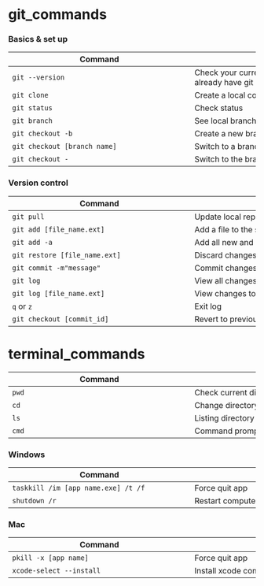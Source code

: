  # git_commands

<h3>Basics & set up</h3>

|&nbsp;&nbsp;&nbsp;&nbsp;&nbsp;&nbsp;&nbsp;&nbsp;&nbsp;&nbsp;&nbsp;&nbsp;&nbsp;&nbsp;&nbsp;&nbsp;&nbsp;&nbsp;&nbsp;&nbsp;&nbsp;&nbsp;&nbsp;&nbsp;&nbsp;&nbsp;&nbsp;&nbsp;&nbsp;&nbsp;&nbsp;&nbsp;Command&nbsp;&nbsp;&nbsp;&nbsp;&nbsp;&nbsp;&nbsp;&nbsp;&nbsp;&nbsp;&nbsp;&nbsp;&nbsp;&nbsp;&nbsp;&nbsp;&nbsp;&nbsp;&nbsp;&nbsp;&nbsp;&nbsp;&nbsp;&nbsp;&nbsp;&nbsp;&nbsp;&nbsp;&nbsp;&nbsp;&nbsp;&nbsp;|&nbsp;&nbsp;&nbsp;&nbsp;&nbsp;&nbsp;&nbsp;&nbsp;&nbsp;&nbsp;&nbsp;&nbsp;&nbsp;&nbsp;&nbsp;&nbsp;&nbsp;&nbsp;&nbsp;&nbsp;&nbsp;&nbsp;&nbsp;&nbsp;&nbsp;&nbsp;&nbsp;&nbsp;&nbsp;&nbsp;&nbsp;&nbsp;Description&nbsp;&nbsp;&nbsp;&nbsp;&nbsp;&nbsp;&nbsp;&nbsp;&nbsp;&nbsp;&nbsp;&nbsp;&nbsp;&nbsp;&nbsp;&nbsp;&nbsp;&nbsp;&nbsp;&nbsp;&nbsp;&nbsp;&nbsp;&nbsp;&nbsp;&nbsp;&nbsp;&nbsp;&nbsp;&nbsp;&nbsp;&nbsp;|
| ------------- | ------------- |
| <code>git --version</code>     | Check your current version of git (check if you already have git installed)  |
| <code>git clone</code>     | Create a local copy of a remote repository  |
| <code>git status</code>     | Check status  |
| <code>git branch</code>     | See local branches  |
| <code>git checkout -b</code> | Create a new branch and switch to it |
| <code>git checkout [branch name]</code> | Switch to a branch |
| <code>git checkout -</code> | Switch to the branch last checked out |

<h3>Version control</h3>

|&nbsp;&nbsp;&nbsp;&nbsp;&nbsp;&nbsp;&nbsp;&nbsp;&nbsp;&nbsp;&nbsp;&nbsp;&nbsp;&nbsp;&nbsp;&nbsp;&nbsp;&nbsp;&nbsp;&nbsp;&nbsp;&nbsp;&nbsp;&nbsp;&nbsp;&nbsp;&nbsp;&nbsp;&nbsp;&nbsp;&nbsp;&nbsp;Command&nbsp;&nbsp;&nbsp;&nbsp;&nbsp;&nbsp;&nbsp;&nbsp;&nbsp;&nbsp;&nbsp;&nbsp;&nbsp;&nbsp;&nbsp;&nbsp;&nbsp;&nbsp;&nbsp;&nbsp;&nbsp;&nbsp;&nbsp;&nbsp;&nbsp;&nbsp;&nbsp;&nbsp;&nbsp;&nbsp;&nbsp;&nbsp;|&nbsp;&nbsp;&nbsp;&nbsp;&nbsp;&nbsp;&nbsp;&nbsp;&nbsp;&nbsp;&nbsp;&nbsp;&nbsp;&nbsp;&nbsp;&nbsp;&nbsp;&nbsp;&nbsp;&nbsp;&nbsp;&nbsp;&nbsp;&nbsp;&nbsp;&nbsp;&nbsp;&nbsp;&nbsp;&nbsp;&nbsp;&nbsp;Description&nbsp;&nbsp;&nbsp;&nbsp;&nbsp;&nbsp;&nbsp;&nbsp;&nbsp;&nbsp;&nbsp;&nbsp;&nbsp;&nbsp;&nbsp;&nbsp;&nbsp;&nbsp;&nbsp;&nbsp;&nbsp;&nbsp;&nbsp;&nbsp;&nbsp;&nbsp;&nbsp;&nbsp;&nbsp;&nbsp;&nbsp;&nbsp;|
| ------------- | ------------- |
| <code>git pull</code> | Update local repository to the newest commit |
| <code>git add [file_name.ext]</code> | Add a file to the staging area |
| <code>git add -a</code> | Add all new and changed files to staging |
| <code>git restore [file_name.ext]</code>     | Discard changes and restore previous version  |
| <code>git commit -m"message"</code> | Commit changes |
| <code>git log</code> | View all changes in branch |
| <code>git log [file_name.ext]</code> | View changes to file |
| <code>q</code> or <code>z</code>| Exit log |
| <code>git checkout [commit_id]</code> | Revert to previous version |


# terminal_commands
|&nbsp;&nbsp;&nbsp;&nbsp;&nbsp;&nbsp;&nbsp;&nbsp;&nbsp;&nbsp;&nbsp;&nbsp;&nbsp;&nbsp;&nbsp;&nbsp;&nbsp;&nbsp;&nbsp;&nbsp;&nbsp;&nbsp;&nbsp;&nbsp;&nbsp;&nbsp;&nbsp;&nbsp;&nbsp;&nbsp;&nbsp;&nbsp;Command&nbsp;&nbsp;&nbsp;&nbsp;&nbsp;&nbsp;&nbsp;&nbsp;&nbsp;&nbsp;&nbsp;&nbsp;&nbsp;&nbsp;&nbsp;&nbsp;&nbsp;&nbsp;&nbsp;&nbsp;&nbsp;&nbsp;&nbsp;&nbsp;&nbsp;&nbsp;&nbsp;&nbsp;&nbsp;&nbsp;&nbsp;&nbsp;|&nbsp;&nbsp;&nbsp;&nbsp;&nbsp;&nbsp;&nbsp;&nbsp;&nbsp;&nbsp;&nbsp;&nbsp;&nbsp;&nbsp;&nbsp;&nbsp;&nbsp;&nbsp;&nbsp;&nbsp;&nbsp;&nbsp;&nbsp;&nbsp;&nbsp;&nbsp;&nbsp;&nbsp;&nbsp;&nbsp;&nbsp;&nbsp;Description&nbsp;&nbsp;&nbsp;&nbsp;&nbsp;&nbsp;&nbsp;&nbsp;&nbsp;&nbsp;&nbsp;&nbsp;&nbsp;&nbsp;&nbsp;&nbsp;&nbsp;&nbsp;&nbsp;&nbsp;&nbsp;&nbsp;&nbsp;&nbsp;&nbsp;&nbsp;&nbsp;&nbsp;&nbsp;&nbsp;&nbsp;&nbsp;|
| ------------- | ------------- |
| <code>pwd</code>    | Check current directory  |
| <code>cd</code>     | Change directory  |
| <code>ls</code>     | Listing directory (view contents)  |
| <code>cmd</code>     | Command prompt|


<h3>Windows</h3>

|&nbsp;&nbsp;&nbsp;&nbsp;&nbsp;&nbsp;&nbsp;&nbsp;&nbsp;&nbsp;&nbsp;&nbsp;&nbsp;&nbsp;&nbsp;&nbsp;&nbsp;&nbsp;&nbsp;&nbsp;&nbsp;&nbsp;&nbsp;&nbsp;&nbsp;&nbsp;&nbsp;&nbsp;&nbsp;&nbsp;&nbsp;&nbsp;Command&nbsp;&nbsp;&nbsp;&nbsp;&nbsp;&nbsp;&nbsp;&nbsp;&nbsp;&nbsp;&nbsp;&nbsp;&nbsp;&nbsp;&nbsp;&nbsp;&nbsp;&nbsp;&nbsp;&nbsp;&nbsp;&nbsp;&nbsp;&nbsp;&nbsp;&nbsp;&nbsp;&nbsp;&nbsp;&nbsp;&nbsp;&nbsp;|&nbsp;&nbsp;&nbsp;&nbsp;&nbsp;&nbsp;&nbsp;&nbsp;&nbsp;&nbsp;&nbsp;&nbsp;&nbsp;&nbsp;&nbsp;&nbsp;&nbsp;&nbsp;&nbsp;&nbsp;&nbsp;&nbsp;&nbsp;&nbsp;&nbsp;&nbsp;&nbsp;&nbsp;&nbsp;&nbsp;&nbsp;&nbsp;Description&nbsp;&nbsp;&nbsp;&nbsp;&nbsp;&nbsp;&nbsp;&nbsp;&nbsp;&nbsp;&nbsp;&nbsp;&nbsp;&nbsp;&nbsp;&nbsp;&nbsp;&nbsp;&nbsp;&nbsp;&nbsp;&nbsp;&nbsp;&nbsp;&nbsp;&nbsp;&nbsp;&nbsp;&nbsp;&nbsp;&nbsp;&nbsp;|
| ------------- | ------------- |
| <code>taskkill /im [app name.exe] /t /f</code>     | Force quit app|
| <code>shutdown /r</code>     | Restart computer|

<h3>Mac</h3>

|&nbsp;&nbsp;&nbsp;&nbsp;&nbsp;&nbsp;&nbsp;&nbsp;&nbsp;&nbsp;&nbsp;&nbsp;&nbsp;&nbsp;&nbsp;&nbsp;&nbsp;&nbsp;&nbsp;&nbsp;&nbsp;&nbsp;&nbsp;&nbsp;&nbsp;&nbsp;&nbsp;&nbsp;&nbsp;&nbsp;&nbsp;&nbsp;Command&nbsp;&nbsp;&nbsp;&nbsp;&nbsp;&nbsp;&nbsp;&nbsp;&nbsp;&nbsp;&nbsp;&nbsp;&nbsp;&nbsp;&nbsp;&nbsp;&nbsp;&nbsp;&nbsp;&nbsp;&nbsp;&nbsp;&nbsp;&nbsp;&nbsp;&nbsp;&nbsp;&nbsp;&nbsp;&nbsp;&nbsp;&nbsp;|&nbsp;&nbsp;&nbsp;&nbsp;&nbsp;&nbsp;&nbsp;&nbsp;&nbsp;&nbsp;&nbsp;&nbsp;&nbsp;&nbsp;&nbsp;&nbsp;&nbsp;&nbsp;&nbsp;&nbsp;&nbsp;&nbsp;&nbsp;&nbsp;&nbsp;&nbsp;&nbsp;&nbsp;&nbsp;&nbsp;&nbsp;&nbsp;Description&nbsp;&nbsp;&nbsp;&nbsp;&nbsp;&nbsp;&nbsp;&nbsp;&nbsp;&nbsp;&nbsp;&nbsp;&nbsp;&nbsp;&nbsp;&nbsp;&nbsp;&nbsp;&nbsp;&nbsp;&nbsp;&nbsp;&nbsp;&nbsp;&nbsp;&nbsp;&nbsp;&nbsp;&nbsp;&nbsp;&nbsp;&nbsp;|
| ------------- | ------------- |
| <code>pkill -x [app name]</code>     | Force quit app|
| <code>xcode-select --install</code>     | Install xcode command line tools|
